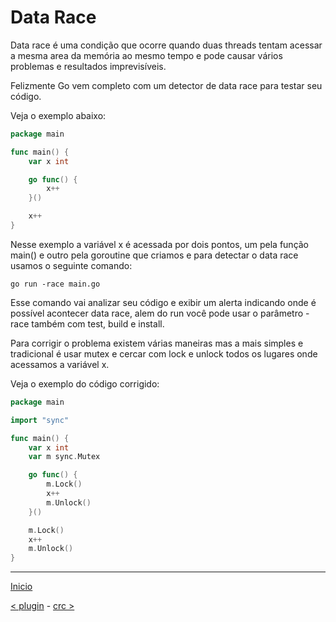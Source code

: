 # Data Race


Data race é uma condição que ocorre quando duas threads tentam acessar a mesma area da memória ao mesmo tempo e pode causar vários problemas e resultados imprevisíveis.


Felizmente Go vem completo com um detector de data race para testar seu código.


Veja o exemplo abaixo:


```go
package main

func main() {
	var x int

	go func() {
		x++
	}()

	x++
}

```

Nesse exemplo a variável x é acessada por dois pontos, um pela função main() e outro pela goroutine que criamos e para detectar o data race usamos o seguinte comando:


```
go run -race main.go
```

Esse comando vai analizar seu código e exibir um alerta indicando onde é possível acontecer data race, alem do run você pode usar o parâmetro -race também com test, build e install.


Para corrigir o problema existem várias maneiras mas a mais simples e tradicional é usar mutex e cercar com lock e unlock todos os lugares onde acessamos a variável x.


Veja o exemplo do código corrigido:


```go
package main

import "sync"

func main() {
	var x int
	var m sync.Mutex

	go func() {
		m.Lock()
		x++
		m.Unlock()
	}()

	m.Lock()
	x++
	m.Unlock()
}
```

---
[Inicio](../README.md)

[< plugin](../plugin/) - [crc >](../crc/)
